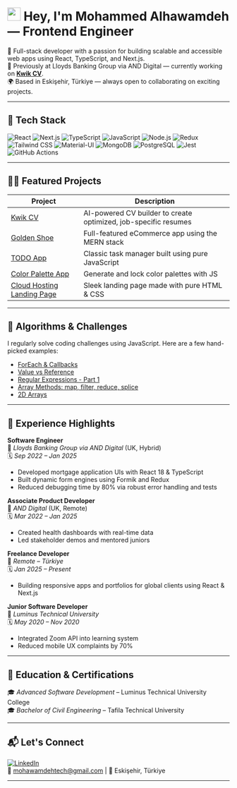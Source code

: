 <h1>
  <img src="https://emojis.slackmojis.com/emojis/images/1531849430/4246/blob-sunglasses.gif?1531849430" width="30" />
  Hey, I'm Mohammed Alhawamdeh — Frontend Engineer
</h1>

<p>
  🚀 Full-stack developer with a passion for building scalable and accessible web apps using React, TypeScript, and Next.js. <br/>
  💼 Previously at Lloyds Banking Group via AND Digital — currently working on <a href="https://www.kwikcv.com"><b>Kwik CV</b></a>. <br/>
  🌍 Based in Eskişehir, Türkiye — always open to collaborating on exciting projects.
</p>

---

## 🧠 Tech Stack

![React](https://img.shields.io/badge/-React-45b8d8?style=flat&logo=react&logoColor=white)
![Next.js](https://img.shields.io/badge/-Next.js-black?style=flat&logo=next.js)
![TypeScript](https://img.shields.io/badge/-TypeScript-3178C6?style=flat&logo=typescript&logoColor=white)
![JavaScript](https://img.shields.io/badge/-JavaScript-black?style=flat&logo=javascript)
![Node.js](https://img.shields.io/badge/-Node.js-43853d?style=flat&logo=node.js&logoColor=white)
![Redux](https://img.shields.io/badge/-Redux-764ABC?style=flat&logo=redux&logoColor=white)
![Tailwind CSS](https://img.shields.io/badge/-Tailwind_CSS-38B2AC?style=flat&logo=tailwind-css&logoColor=white)
![Material-UI](https://img.shields.io/badge/-Material--UI-0081CB?style=flat&logo=mui&logoColor=white)
![MongoDB](https://img.shields.io/badge/-MongoDB-13aa52?style=flat&logo=mongodb&logoColor=white)
![PostgreSQL](https://img.shields.io/badge/-PostgreSQL-336791?style=flat&logo=postgresql)
![Jest](https://img.shields.io/badge/-Jest-C21325?style=flat&logo=jest&logoColor=white)
![GitHub Actions](https://img.shields.io/badge/-GitHub_Actions-2088FF?style=flat&logo=github-actions&logoColor=white)

---

## 👨‍💻 Featured Projects

| Project | Description |
| ------ | ----------- |
| [Kwik CV](https://www.kwikcv.com) | AI-powered CV builder to create optimized, job-specific resumes |
| [Golden Shoe](https://github.com/MohammedAlhawamdeh/golden-shoe) | Full-featured eCommerce app using the MERN stack |
| [TODO App](https://github.com/MohammedAlhawamdeh/todoapp) | Classic task manager built using pure JavaScript |
| [Color Palette App](https://github.com/MohammedAlhawamdeh/coloors) | Generate and lock color palettes with JS |
| [Cloud Hosting Landing Page](https://github.com/MohammedAlhawamdeh/cloud-hosting) | Sleek landing page made with pure HTML & CSS |

---

## 🧩 Algorithms & Challenges

I regularly solve coding challenges using JavaScript. Here are a few hand-picked examples:

- [ForEach & Callbacks](https://github.com/MohammedAlhawamdeh/Algorithms/blob/forEach/code-challenges/challenges-01.test.js)
- [Value vs Reference](https://github.com/MohammedAlhawamdeh/Algorithms/blob/value-vs-reference/code-challenges/challenges-02.test.js)
- [Regular Expressions - Part 1](https://github.com/MohammedAlhawamdeh/Algorithms/blob/Regular-Expression-Part-1/code-challenges/challenges-04.test.js)
- [Array Methods: map, filter, reduce, splice](https://github.com/MohammedAlhawamdeh/Algorithms/)
- [2D Arrays](https://github.com/MohammedAlhawamdeh/Algorithms/blob/2d-Array/code-challenges/challenges-12.test.js)

---

## 👔 Experience Highlights

**Software Engineer**  
📍 *Lloyds Banking Group via AND Digital* (UK, Hybrid)  
🗓 *Sep 2022 – Jan 2025*  
- Developed mortgage application UIs with React 18 & TypeScript  
- Built dynamic form engines using Formik and Redux  
- Reduced debugging time by 80% via robust error handling and tests

**Associate Product Developer**  
📍 *AND Digital* (UK, Remote)  
🗓 *Mar 2022 – Jan 2025*  
- Created health dashboards with real-time data  
- Led stakeholder demos and mentored juniors

**Freelance Developer**  
📍 *Remote – Türkiye*  
🗓 *Jan 2025 – Present*  
- Building responsive apps and portfolios for global clients using React & Next.js

**Junior Software Developer**  
📍 *Luminus Technical University*  
🗓 *May 2020 – Nov 2020*  
- Integrated Zoom API into learning system  
- Reduced mobile UX complaints by 70%

---

## 🧾 Education & Certifications

🎓 *Advanced Software Development* – Luminus Technical University College  
🎓 *Bachelor of Civil Engineering* – Tafila Technical University  

---

## 📬 Let's Connect

[![LinkedIn](https://img.shields.io/badge/-LinkedIn-blue?style=flat&logo=linkedin&logoColor=white)](https://www.linkedin.com/in/mohammed-alhawamdeh)  
📧 mohawamdehtech@gmail.com | 📍 Eskişehir, Türkiye

---
